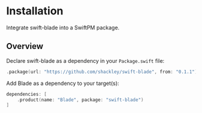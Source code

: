 #  Installation

Integrate swift-blade into a SwiftPM package.

## Overview

Declare swift-blade as a dependency in your `Package.swift` file:

```swift
.package(url: "https://github.com/shackley/swift-blade", from: "0.1.1")
```

Add Blade as a dependency to your target(s):

```swift
dependencies: [
    .product(name: "Blade", package: "swift-blade")
]
```

